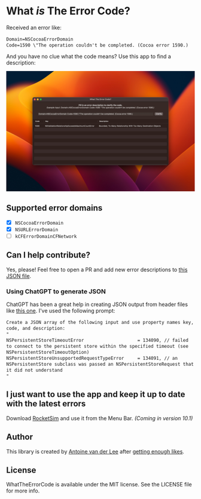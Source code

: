 # What *is* The Error Code?
Received an error like:

```
Domain=NSCocoaErrorDomain 
Code=1590 \"The operation couldn't be completed. (Cocoa error 1590.)
```

And you have no clue what the code means? Use this app to find a description:

![](Assets/app_example.jpg)

## Supported error domains
- [x] `NSCocoaErrorDomain`
- [x] `NSURLErrorDomain`
- [ ] `kCFErrorDomainCFNetwork`

## Can I help contribute?
Yes, please! Feel free to open a PR and add new error descriptions to [this JSON file](Sources/WhatTheErrorCode/errors.json).

### Using ChatGPT to generate JSON
ChatGPT has been a great help in creating JSON output from header files like [this one](https://gist.github.com/krin-san/eb5cc692dcce9f2034bc8961cfc58694). I've used the following prompt:

```
Create a JSON array of the following input and use property names key, code, and description: 
"
NSPersistentStoreTimeoutError                    = 134090, // failed to connect to the persistent store within the specified timeout (see NSPersistentStoreTimeoutOption)
NSPersistentStoreUnsupportedRequestTypeError	 = 134091, // an NSPersistentStore subclass was passed an NSPersistentStoreRequest that it did not understand
"
```

## I just want to use the app and keep it up to date with the latest errors
Download [RocketSim](https://www.rocketsim.app) and use it from the Menu Bar. *(Coming in version 10.1)*

## Author
This library is created by [Antoine van der Lee](https://www.twitter.com/twannl) after [getting enough likes](https://twitter.com/twannl/status/1636429057934909442).

## License

WhatTheErrorCode is available under the MIT license. See the LICENSE file for more info.